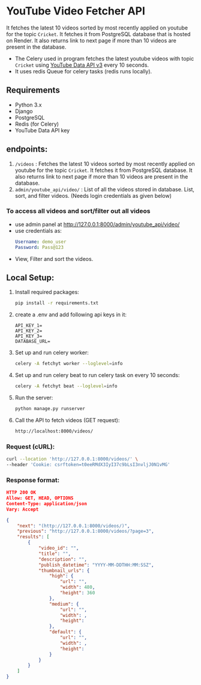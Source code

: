 # YouTube Video Fetcher API
It fetches the latest 10 videos sorted by most recently applied on youtube for the topic `Cricket`. It fetches it from PostgreSQL database that is hosted on Render. It also returns link to next page if more than 10 videos are present in the database.
- The Celery used in program fetches the latest youtube videos with topic `Cricket` using [YouTube Data API v3](https://developers.google.com/apis-explorer/#p/youtube/v3/) every 10 seconds.
- It uses redis Queue for celery tasks (redis runs locally).
  
## Requirements
- Python 3.x
- Django
- PostgreSQL
- Redis (for Celery)
- YouTube Data API key

## endpoints:
1. `/videos` : Fetches the latest 10 videos sorted by most recently applied on youtube for the topic `Cricket`. It fetches it from PostgreSQL database. It also returns link to next page if more than 10 videos are present in the database.
2. `admin/youtube_api/video/` : List of all the videos stored in database. List, sort, and filter videos. (Needs login credentials as given below)
   
### To access all videos and sort/filter out all videos 
- use admin panel at http://127.0.0.1:8000/admin/youtube_api/video/
- use credentials as:
  ```yaml
  Username: demo_user
  Password: Pass@123
  ```
- View, Filter and sort the videos.

## Local Setup:
1. Install required packages:
    ```bash
    pip install -r requirements.txt
    ```
    
2. create a .env and add following api keys in it:
   ```
   API_KEY_1=
   API_KEY_2=
   API_KEY_3=
   DATABASE_URL=
   ```
   
3. Set up and run celery worker:
   ```bash
   celery -A fetchyt worker --loglevel=info
   ```

4. Set up and run celery beat to run celery task on every 10 seconds:
   ```bash
   celery -A fetchyt beat --loglevel=info
   ```

5. Run the server:
    ```bash
    python manage.py runserver
    ```

6. Call the API to fetch videos (GET request):
    ```bash
    http://localhost:8000/videos/
    ```
      
### Request (cURL):
```bash
curl --location 'http://127.0.0.1:8000/videos/' \
--header 'Cookie: csrftoken=t0eeRMdX3IyI37c9bLsI3nvljJ0N1vMG'
```
### Response format:
```json
HTTP 200 OK
Allow: GET, HEAD, OPTIONS
Content-Type: application/json
Vary: Accept

{
    "next": "(http://127.0.0.1:8000/videos/)",
    "previous": "http://127.0.0.1:8000/videos/?page=3",
    "results": [
        {
            "video_id": "",
            "title": "",
            "description": "",
            "publish_datetime": "YYYY-MM-DDTHH:MM:SSZ",
            "thumbnail_urls": {
                "high": {
                    "url": "",
                    "width": 480,
                    "height": 360
                },
                "medium": {
                    "url": "",
                    "width": ,
                    "height": 
                },
                "default": {
                    "url": "",
                    "width": ,
                    "height":
                }
            }
        }
    ]
}
```
